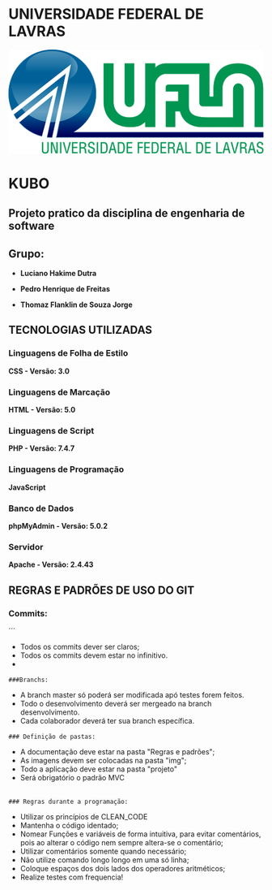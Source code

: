 # UNIVERSIDADE FEDERAL DE LAVRAS
![logoUfla.png](https://github.com/ThomazSIUFLA/Kubo/blob/master/img/logoUfla.png)

# KUBO
## Projeto pratico da disciplina de engenharia de software

## Grupo:

* **Luciano Hakime Dutra**

* **Pedro Henrique de Freitas**

* **Thomaz Flanklin de Souza Jorge**


## TECNOLOGIAS UTILIZADAS

### Linguagens de Folha de Estilo
**CSS - Versão: 3.0**

### Linguagens de Marcação
**HTML - Versão: 5.0**

### Linguagens de Script
**PHP - Versão: 7.4.7**

### Linguagens de Programação
**JavaScript**

### Banco de Dados
**phpMyAdmin - Versão: 5.0.2**

### Servidor
**Apache - Versão: 2.4.43**

## REGRAS E PADRÕES DE USO DO GIT
### Commits:
´´´
* Todos os commits dever ser claros;
* Todos os commits devem estar no infinitivo.
* 
```
###Branchs:
```
* A branch master só poderá ser modificada apó testes forem feitos.
* Todo o desenvolvimento deverá ser mergeado na branch desenvolvimento.
* Cada colaborador deverá ter sua branch específica.

```
### Definição de pastas:
```
* A documentação deve estar na pasta "Regras e padrões";
* As imagens devem ser colocadas na pasta "img";
* Todo a aplicação deve estar na pasta "projeto"
* Será obrigatório o padrão MVC
```

### Regras durante a programação:
```
* Utilizar os princípios de CLEAN_CODE
* Mantenha o código identado;
* Nomear Funções e variáveis de forma intuitiva, para evitar comentários, pois ao alterar o código nem sempre altera-se o comentário;
* Utilizar comentários somente quando necessário;
* Não utilize comando longo longo em uma só linha;
* Coloque espaços dos dois lados dos operadores aritméticos;
* Realize testes com frequencia!
```

